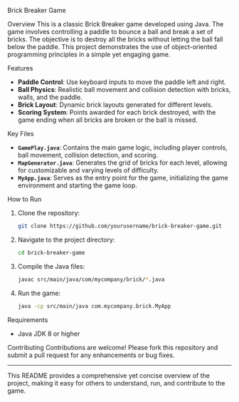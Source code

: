  Brick Breaker Game

Overview
This is a classic Brick Breaker game developed using Java. The game involves controlling a paddle to bounce a ball and break a set of bricks. The objective is to destroy all the bricks without letting the ball fall below the paddle. This project demonstrates the use of object-oriented programming principles in a simple yet engaging game.

Features
- **Paddle Control**: Use keyboard inputs to move the paddle left and right.
- **Ball Physics**: Realistic ball movement and collision detection with bricks, walls, and the paddle.
- **Brick Layout**: Dynamic brick layouts generated for different levels.
- **Scoring System**: Points awarded for each brick destroyed, with the game ending when all bricks are broken or the ball is missed.

Key Files
- **`GamePlay.java`**: Contains the main game logic, including player controls, ball movement, collision detection, and scoring.
- **`MapGenerator.java`**: Generates the grid of bricks for each level, allowing for customizable and varying levels of difficulty.
- **`MyApp.java`**: Serves as the entry point for the game, initializing the game environment and starting the game loop.

How to Run
1. Clone the repository:
   ```bash
   git clone https://github.com/yourusername/brick-breaker-game.git
   ```
2. Navigate to the project directory:
   ```bash
   cd brick-breaker-game
   ```
3. Compile the Java files:
   ```bash
   javac src/main/java/com/mycompany/brick/*.java
   ```
4. Run the game:
   ```bash
   java -cp src/main/java com.mycompany.brick.MyApp
   ```
 Requirements
- Java JDK 8 or higher

 Contributing
Contributions are welcome! Please fork this repository and submit a pull request for any enhancements or bug fixes.

---

This README provides a comprehensive yet concise overview of the project, making it easy for others to understand, run, and contribute to the game.
